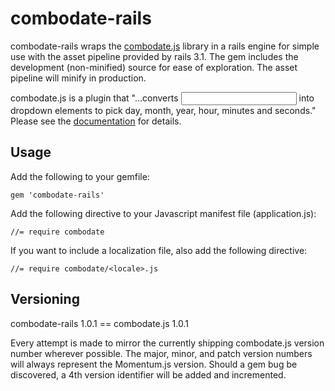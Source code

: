 # combodate-rails

combodate-rails wraps the [combodate.js](http://http://vitalets.github.com/combodate/) library in a rails engine
for simple use with the asset pipeline provided by rails 3.1. The gem includes the development (non-minified)
source for ease of exploration. The asset pipeline will minify in production.

combodate.js is a plugin that "...converts <input> into dropdown elements to pick day, month, year, hour, minutes
and seconds." Please see the [documentation](http://vitalets.github.com/combodate/#docs) for details.

## Usage

Add the following to your gemfile:

    gem 'combodate-rails'

Add the following directive to your Javascript manifest file (application.js):

    //= require combodate

If you want to include a localization file, also add the following directive:

    //= require combodate/<locale>.js

## Versioning

combodate-rails 1.0.1 == combodate.js 1.0.1

Every attempt is made to mirror the currently shipping combodate.js version number wherever possible.
The major, minor, and patch version numbers will always represent the Momentum.js version. Should a gem
bug be discovered, a 4th version identifier will be added and incremented.


